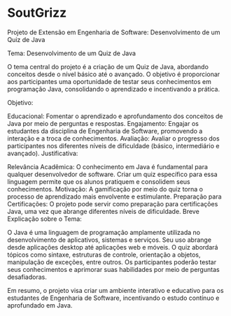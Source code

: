 # SoutGrizz
Projeto de Extensão em Engenharia de Software: Desenvolvimento de um Quiz de Java

Tema: Desenvolvimento de um Quiz de Java

O tema central do projeto é a criação de um Quiz de Java, abordando conceitos desde o nível básico até o avançado. O objetivo é proporcionar aos participantes uma oportunidade de testar seus conhecimentos em programação Java, consolidando o aprendizado e incentivando a prática.

Objetivo:

Educacional: Fomentar o aprendizado e aprofundamento dos conceitos de Java por meio de perguntas e respostas. Engajamento: Engajar os estudantes da disciplina de Engenharia de Software, promovendo a interação e a troca de conhecimentos. Avaliação: Avaliar o progresso dos participantes nos diferentes níveis de dificuldade (básico, intermediário e avançado). Justificativa:

Relevância Acadêmica: O conhecimento em Java é fundamental para qualquer desenvolvedor de software. Criar um quiz específico para essa linguagem permite que os alunos pratiquem e consolidem seus conhecimentos. Motivação: A gamificação por meio do quiz torna o processo de aprendizado mais envolvente e estimulante. Preparação para Certificações: O projeto pode servir como preparação para certificações Java, uma vez que abrange diferentes níveis de dificuldade. Breve Explicação sobre o Tema:

O Java é uma linguagem de programação amplamente utilizada no desenvolvimento de aplicativos, sistemas e serviços. Seu uso abrange desde aplicações desktop até aplicações web e móveis. O quiz abordará tópicos como sintaxe, estruturas de controle, orientação a objetos, manipulação de exceções, entre outros. Os participantes poderão testar seus conhecimentos e aprimorar suas habilidades por meio de perguntas desafiadoras.

Em resumo, o projeto visa criar um ambiente interativo e educativo para os estudantes de Engenharia de Software, incentivando o estudo contínuo e aprofundado em Java.
